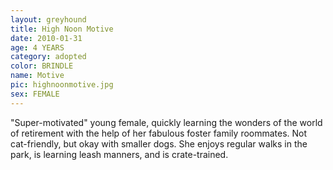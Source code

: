 ```yaml
---
layout: greyhound
title: High Noon Motive
date: 2010-01-31
age: 4 YEARS
category: adopted
color: BRINDLE
name: Motive
pic: highnoonmotive.jpg
sex: FEMALE
---
```



"Super-motivated" young female, quickly learning the wonders of the world of retirement with the help of
her fabulous foster family roommates. Not cat-friendly, but okay with smaller dogs. She enjoys regular walks in the
park, is learning leash manners, and is crate-trained.
